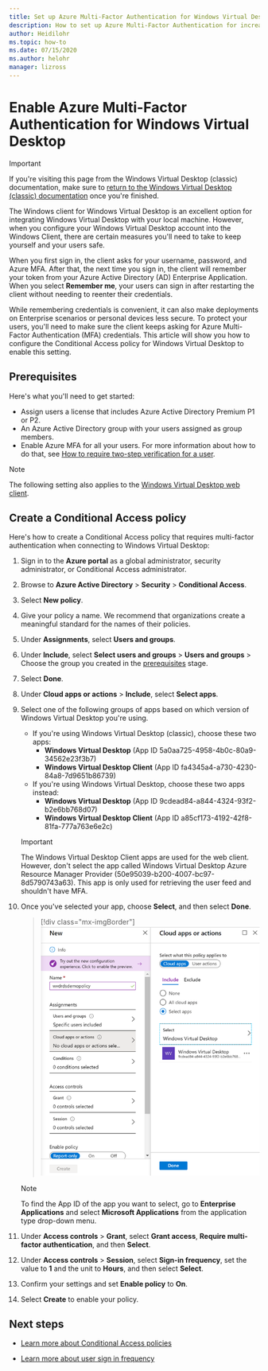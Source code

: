 ```yaml
---
title: Set up Azure Multi-Factor Authentication for Windows Virtual Desktop - Azure
description: How to set up Azure Multi-Factor Authentication for increased security in Windows Virtual Desktop.
author: Heidilohr
ms.topic: how-to
ms.date: 07/15/2020
ms.author: helohr
manager: lizross
---
```

# Enable Azure Multi-Factor Authentication for Windows Virtual Desktop

>[!IMPORTANT]
> If you're visiting this page from the Windows Virtual Desktop (classic) documentation, make sure to [return to the Windows Virtual Desktop (classic) documentation](./virtual-desktop-fall-2019/tenant-setup-azure-active-directory.md) once you're finished.

The Windows client for Windows Virtual Desktop is an excellent option for integrating Windows Virtual Desktop with your local machine. However, when you configure your Windows Virtual Desktop account into the Windows Client, there are certain measures you'll need to take to keep yourself and your users safe.

When you first sign in, the client asks for your username, password, and Azure MFA. After that, the next time you sign in, the client will remember your token from your Azure Active Directory (AD) Enterprise Application. When you select **Remember me**, your users can sign in after restarting the client without needing to reenter their credentials.

While remembering credentials is convenient, it can also make deployments on Enterprise scenarios or personal devices less secure. To protect your users, you'll need to make sure the client keeps asking for Azure Multi-Factor Authentication (MFA) credentials. This article will show you how to configure the Conditional Access policy for Windows Virtual Desktop to enable this setting.

## Prerequisites

Here's what you'll need to get started:

- Assign users a license that includes Azure Active Directory Premium P1 or P2.
- An Azure Active Directory group with your users assigned as group members.
- Enable Azure MFA for all your users. For more information about how to do that, see [How to require two-step verification for a user](../active-directory/authentication/howto-mfa-userstates.md#view-the-status-for-a-user).

> [!NOTE]
> The following setting also applies to the [Windows Virtual Desktop web client](https://rdweb.wvd.microsoft.com/webclient/index.html).

## Create a Conditional Access policy

Here's how to create a Conditional Access policy that requires multi-factor authentication when connecting to Windows Virtual Desktop:

1. Sign in to the **Azure portal** as a global administrator, security administrator, or Conditional Access administrator.
2. Browse to **Azure Active Directory** > **Security** > **Conditional Access**.
3. Select **New policy**.
4. Give your policy a name. We recommend that organizations create a meaningful standard for the names of their policies.
5. Under **Assignments**, select **Users and groups**.
6. Under **Include**, select **Select users and groups** > **Users and groups** > Choose the group you created in the [prerequisites](#prerequisites) stage.
7. Select **Done**.
8. Under **Cloud apps or actions** > **Include**, select **Select apps**.
9. Select one of the following groups of apps based on which version of Windows Virtual Desktop you're using.
   - If you're using Windows Virtual Desktop (classic), choose these two apps:
       - **Windows Virtual Desktop** (App ID 5a0aa725-4958-4b0c-80a9-34562e23f3b7)
       - **Windows Virtual Desktop Client** (App ID fa4345a4-a730-4230-84a8-7d9651b86739)
   - If you're using Windows Virtual Desktop, choose these two apps instead:
       -  **Windows Virtual Desktop** (App ID 9cdead84-a844-4324-93f2-b2e6bb768d07)
       -  **Windows Virtual Desktop Client** (App ID a85cf173-4192-42f8-81fa-777a763e6e2c)

   >[!IMPORTANT]
   > The Windows Virtual Desktop Client apps are used for the web client. However, don't select the app called Windows Virtual Desktop Azure Resource Manager Provider (50e95039-b200-4007-bc97-8d5790743a63). This app is only used for retrieving the user feed and shouldn't have MFA.

1. Once you've selected your app, choose **Select**, and then select **Done**.

   > [!div class="mx-imgBorder"]
   > ![A screenshot of the Cloud apps or actions page. The Windows Virtual Desktop and Windows Virtual Desktop Client apps are highlighted in red.](media/cloud-apps-enterprise.png)

   >[!NOTE]
   >To find the App ID of the app you want to select, go to **Enterprise Applications** and select **Microsoft Applications** from the application type drop-down menu.

10. Under **Access controls** > **Grant**, select **Grant access**, **Require multi-factor authentication**, and then **Select**.
11. Under **Access controls** > **Session**, select **Sign-in frequency**, set the value to **1** and the unit to **Hours**, and then select **Select**.
12. Confirm your settings and set **Enable policy** to **On**.
13. Select **Create** to enable your policy.

## Next steps

- [Learn more about Conditional Access policies](../active-directory/conditional-access/concept-conditional-access-policies.md)

- [Learn more about user sign in frequency](../active-directory/conditional-access/howto-conditional-access-session-lifetime.md#user-sign-in-frequency)
